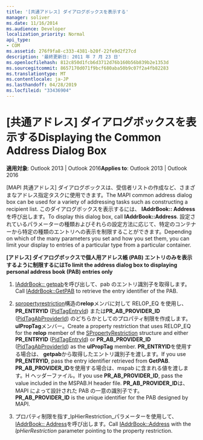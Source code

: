 ```yaml
---
title: '[共通アドレス] ダイアログボックスを表示する'
manager: soliver
ms.date: 11/16/2014
ms.audience: Developer
localization_priority: Normal
api_type:
- COM
ms.assetid: 276f9fa8-c333-4381-b20f-22fe9d2f27cd
description: '最終更新日: 2011 年 7 月 23 日'
ms.openlocfilehash: 812c850d1fcb6d3712d76b160b56b839b2e1353d
ms.sourcegitcommit: 8657170d071f9bcf680aba50b9c07f2a4fb82283
ms.translationtype: MT
ms.contentlocale: ja-JP
ms.lasthandoff: 04/28/2019
ms.locfileid: "33436904"
---
```

# <a name="displaying-the-common-address-dialog-box"></a><span data-ttu-id="36ab0-103">[共通アドレス] ダイアログボックスを表示する</span><span class="sxs-lookup"><span data-stu-id="36ab0-103">Displaying the Common Address Dialog Box</span></span>

  
  
<span data-ttu-id="36ab0-104">**適用対象**: Outlook 2013 | Outlook 2016</span><span class="sxs-lookup"><span data-stu-id="36ab0-104">**Applies to**: Outlook 2013 | Outlook 2016</span></span> 
  
<span data-ttu-id="36ab0-105">[MAPI 共通アドレス] ダイアログボックスは、受信者リストの作成など、さまざまなアドレス指定タスクに使用できます。</span><span class="sxs-lookup"><span data-stu-id="36ab0-105">The MAPI common address dialog box can be used for a variety of addressing tasks such as constructing a recipient list.</span></span> <span data-ttu-id="36ab0-106">このダイアログボックスを表示するには、 **IAddrBook:: Address**を呼び出します。</span><span class="sxs-lookup"><span data-stu-id="36ab0-106">To display this dialog box, call **IAddrBook::Address**.</span></span> <span data-ttu-id="36ab0-107">設定されているパラメーターの種類およびそれらの設定方法に応じて、特定のコンテナーから特定の種類のエントリへの表示を制限することができます。</span><span class="sxs-lookup"><span data-stu-id="36ab0-107">Depending on which of the many parameters you set and how you set them, you can limit your display to entries of a particular type from a particular container.</span></span>
  
 <span data-ttu-id="36ab0-108">**[アドレス] ダイアログボックスで個人用アドレス帳 (PAB) エントリのみを表示するように制限するには**</span><span class="sxs-lookup"><span data-stu-id="36ab0-108">**To limit the address dialog box to displaying personal address book (PAB) entries only**</span></span>
  
1. <span data-ttu-id="36ab0-109">[IAddrBook:: getpab](iaddrbook-getpab.md)を呼び出して、pab のエントリ識別子を取得します。</span><span class="sxs-lookup"><span data-stu-id="36ab0-109">Call [IAddrBook::GetPAB](iaddrbook-getpab.md) to retrieve the entry identifier of the PAB.</span></span> 
    
2. <span data-ttu-id="36ab0-110">[spropertyrestriction](spropertyrestriction.md)構造の**relop**メンバに対して RELOP_EQ を使用し、 **PR_ENTRYID** ([PidTagEntryId](pidtagentryid-canonical-property.md)) または**PR_AB_PROVIDER_ID** ([PidTagAbProviderId](pidtagabproviderid-canonical-property.md)) のどちらかとしてのプロパティ制限を作成します。**ulPropTag**メンバー。</span><span class="sxs-lookup"><span data-stu-id="36ab0-110">Create a property restriction that uses RELOP_EQ for the **relop** member of the [SPropertyRestriction](spropertyrestriction.md) structure and either **PR_ENTRYID** ([PidTagEntryId](pidtagentryid-canonical-property.md)) or **PR_AB_PROVIDER_ID** ([PidTagAbProviderId](pidtagabproviderid-canonical-property.md)) as the **ulPropTag** member.</span></span> <span data-ttu-id="36ab0-111">**PR_ENTRYID**を使用する場合は、 **getpab**から取得したエントリ識別子を渡します。</span><span class="sxs-lookup"><span data-stu-id="36ab0-111">If you use **PR_ENTRYID**, pass the entry identifier retrieved from **GetPAB**.</span></span> <span data-ttu-id="36ab0-112">**PR_AB_PROVIDER_ID**を使用する場合は、mspab に含まれる値を渡します。H ヘッダーファイル。</span><span class="sxs-lookup"><span data-stu-id="36ab0-112">If you use **PR_AB_PROVIDER_ID**, pass the value included in the MSPAB.H header file.</span></span> <span data-ttu-id="36ab0-113">**PR_AB_PROVIDER_ID**は、MAPI によって設計された PAB の一意の識別子です。</span><span class="sxs-lookup"><span data-stu-id="36ab0-113">**PR_AB_PROVIDER_ID** is the unique identifier for the PAB designed by MAPI.</span></span> 
    
3. <span data-ttu-id="36ab0-114">プロパティ制限を指す_lpHierRestriction_パラメーターを使用して、 [IAddrBook:: Address](iaddrbook-address.md)を呼び出します。</span><span class="sxs-lookup"><span data-stu-id="36ab0-114">Call [IAddrBook::Address](iaddrbook-address.md) with the  _lpHierRestriction_ parameter pointing to the property restriction.</span></span> 
    

